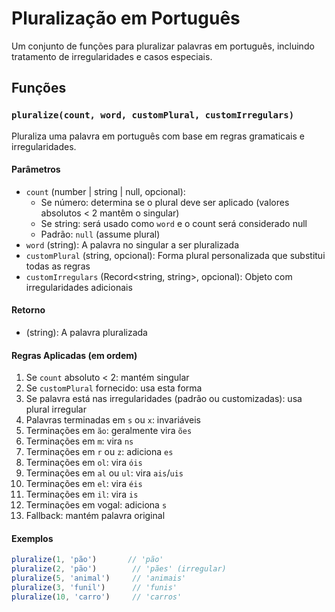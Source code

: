 # Pluralização em Português

Um conjunto de funções para pluralizar palavras em português, incluindo tratamento de irregularidades e casos especiais.

## Funções

### `pluralize(count, word, customPlural, customIrregulars)`

Pluraliza uma palavra em português com base em regras gramaticais e irregularidades.

#### Parâmetros

- `count` (number | string | null, opcional): 
  - Se número: determina se o plural deve ser aplicado (valores absolutos < 2 mantêm o singular)
  - Se string: será usado como `word` e o count será considerado null
  - Padrão: `null` (assume plural)
- `word` (string): A palavra no singular a ser pluralizada
- `customPlural` (string, opcional): Forma plural personalizada que substitui todas as regras
- `customIrregulars` (Record<string, string>, opcional): Objeto com irregularidades adicionais

#### Retorno

- (string): A palavra pluralizada

#### Regras Aplicadas (em ordem)

1. Se `count` absoluto < 2: mantém singular
2. Se `customPlural` fornecido: usa esta forma
3. Se palavra está nas irregularidades (padrão ou customizadas): usa plural irregular
4. Palavras terminadas em `s` ou `x`: invariáveis
5. Terminações em `ão`: geralmente vira `ões`
6. Terminações em `m`: vira `ns`
7. Terminações em `r` ou `z`: adiciona `es`
8. Terminações em `ol`: vira `óis`
9. Terminações em `al` ou `ul`: vira `ais`/`uis`
10. Terminações em `el`: vira `éis`
11. Terminações em `il`: vira `is`
12. Terminações em vogal: adiciona `s`
13. Fallback: mantém palavra original

#### Exemplos

```typescript
pluralize(1, 'pão')       // 'pão'
pluralize(2, 'pão')        // 'pães' (irregular)
pluralize(5, 'animal')     // 'animais'
pluralize(3, 'funil')      // 'funis'
pluralize(10, 'carro')     // 'carros'